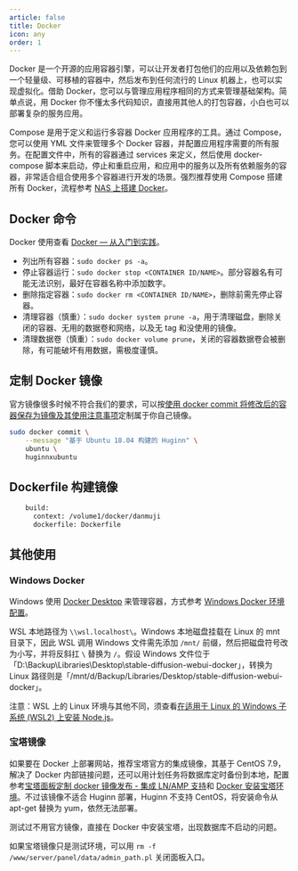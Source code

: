 ```yaml
---
article: false
title: Docker
icon: any
order: 1
---
```


Docker 是一个开源的应用容器引擎，可以让开发者打包他们的应用以及依赖包到一个轻量级、可移植的容器中，然后发布到任何流行的 Linux 机器上，也可以实现虚拟化。借助 Docker，您可以与管理应用程序相同的方式来管理基础架构。简单点说，用 Docker 你不懂太多代码知识，直接用其他人的打包容器，小白也可以部署复杂的服务应用。

Compose 是用于定义和运行多容器 Docker 应用程序的工具。通过 Compose，您可以使用 YML 文件来管理多个 Docker 容器，并配置应用程序需要的所有服务。在配置文件中，所有的容器通过 services 来定义，然后使用 docker-compose 脚本来启动，停止和重启应用，和应用中的服务以及所有依赖服务的容器，非常适合组合使用多个容器进行开发的场景。强烈推荐使用 Compose 搭建所有 Docker，流程参考 [NAS 上搭建 Docker](../services/NAS.html#nas-docker)。

## Docker 命令

Docker 使用查看 [Docker — 从入门到实践](https://yeasy.gitbook.io/docker_practice/introduction/what)。

- 列出所有容器：`sudo docker ps -a`。
- 停止容器运行：`sudo docker stop <CONTAINER ID/NAME>`。部分容器名有可能无法识别，最好在容器名称中添加数字。
- 删除指定容器：`sudo docker rm <CONTAINER ID/NAME>`，删除前需先停止容器。
- 清理容器（慎重）：`sudo docker system prune -a`，用于清理磁盘，删除关闭的容器、无用的数据卷和网络，以及无 tag 和没使用的镜像。
- 清理数据卷（慎重）：`sudo docker volume prune`，关闭的容器数据卷会被删除，有可能破坏有用数据，需极度谨慎。

## 定制 Docker 镜像

官方镜像很多时候不符合我们的要求，可以按[使用 docker commit 将修改后的容器保存为镜像及其使用注意事项](https://blog.csdn.net/a772304419/article/details/123199579)定制属于你自己镜像。

```bash
sudo docker commit \
    --message "基于 Ubuntu 18.04 构建的 Huginn" \
    ubuntu \
    huginnxubuntu
```

## Dockerfile 构建镜像

```bash
    build:
      context: /volume1/docker/danmuji
      dockerfile: Dockerfile
```

## 其他使用

### Windows Docker

Windows 使用 [Docker Desktop](https://www.runoob.com/docker/windows-docker-install.html) 来管理容器，方式参考 [Windows Docker 环境配置](https://newzone.top/posts/2022-09-05-stable_diffusion_ai_painting.html#docker-环境配置)。

WSL 本地路径为 `\\wsl.localhost\`。Windows 本地磁盘挂载在 Linux 的 mnt 目录下，因此 WSL 调用 Windows 文件需先添加 `/mnt/` 前缀，然后把磁盘符号改为小写，并将反斜扛 `\` 替换为 `/`。假设 Windows 文件位于「D:\Backup\Libraries\Desktop\stable-diffusion-webui-docker」，转换为 Linux 路径则是「/mnt/d/Backup/Libraries/Desktop/stable-diffusion-webui-docker」。

注意：WSL 上的 Linux 环境与其他不同，须查看[在适用于 Linux 的 Windows 子系统 (WSL2) 上安装 Node.js](https://learn.microsoft.com/zh-cn/windows/dev-environment/javascript/nodejs-on-wsl)。

### 宝塔镜像

如果要在 Docker 上部署网站，推荐宝塔官方的集成镜像，其基于 CentOS 7.9，解决了 Docker 内部链接问题，还可以用计划任务将数据库定时备份到本地，配置参考[宝塔面板定制 docker 镜像发布 - 集成 LN/AMP 支持](https://www.bt.cn/bbs/thread-79499-1-1.html)和 [Docker 安装宝塔环境](http://blog.huangyuqiang.cn/index.php/2022/11/02/docker%E5%AE%89%E8%A3%85%E5%AE%9D%E5%A1%94%E7%8E%AF%E5%A2%83/)。不过该镜像不适合 Huginn 部署，Huginn 不支持 CentOS，将安装命令从 apt-get 替换为 yum，依然无法部署。

测试过不用官方镜像，直接在 Docker 中安装宝塔，出现数据库不启动的问题。

如果宝塔镜像只是测试环境，可以用 `rm -f /www/server/panel/data/admin_path.pl` 关闭面板入口。
